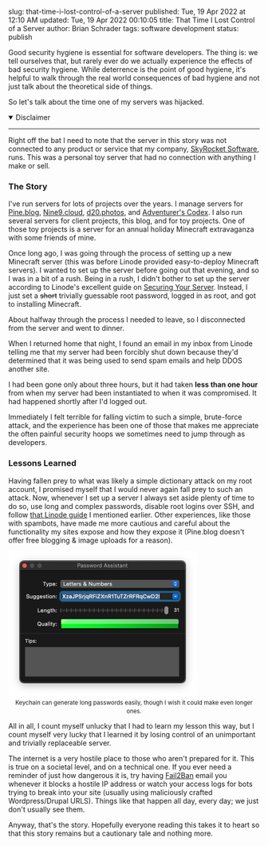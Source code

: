 slug: that-time-i-lost-control-of-a-server
published: Tue, 19 Apr 2022 at 12:10 AM
updated: Tue, 19 Apr 2022 00:10:05 
title: That Time I Lost Control of a Server
author: Brian Schrader
tags: software development
status: publish

Good security hygiene is essential for software developers. The thing is: we tell ourselves that, but rarely ever do we actually experience the effects of bad security hygiene. While deterrence is the point of good hygiene, it's helpful to walk through the real world consequences of bad hygiene and not just talk about the theoretical side of things.

So let's talk about the time one of my servers was hijacked.

<details open><summary>Disclaimer</summary>
<hr />
Right off the bat I need to note that the server in this story was not connected to any product or service that my company, <a href="https://skyrocket.software" title="SkyRocket Software">SkyRocket Software</a>, runs. This was a personal toy server that had no connection with anything I make or sell.
</details>

### The Story

I've run servers for lots of projects over the years. I manage servers for [Pine.blog][3], [Nine9.cloud][2], [d20.photos][4], and [Adventurer's Codex][5]. I also run several servers for client projects, this blog, and for toy projects. One of those toy projects is a server for an annual holiday Minecraft extravaganza with some friends of mine.

Once long ago, I was going through the process of setting up a new Minecraft server (this was before Linode provided easy-to-deploy Minecraft servers). I wanted to set up the server before going out that evening, and so I was in a bit of a rush. Being in a rush, I didn't bother to set up the server according to Linode's excellent guide on [Securing Your Server][6]. Instead, I just set a <del>short</del> trivially guessable root password, logged in as root, and got to installing Minecraft.

About halfway through the process I needed to leave, so I disconnected from the server and went to dinner.

When I returned home that night, I found an email in my inbox from Linode telling me that my server had been forcibly shut down because they'd determined that it was being used to send spam emails and help DDOS another site.

I had been gone only about three hours, but it had taken **less than one hour** from when my server had been instantiated to when it was compromised. It had happened shortly after I'd logged out.

Immediately I felt terrible for falling victim to such a simple, brute-force attack, and the experience has been one of those that makes me appreciate the often painful security hoops we sometimes need to jump through as developers.

### Lessons Learned

Having fallen prey to what was likely a simple dictionary attack on my root account, I promised myself that I would never again fall prey to such an attack. Now, whenever I set up a server I always set aside plenty of time to do so, use long and complex passwords, disable root logins over SSH, and follow [that Linode guide][6] I mentioned earlier. Other experiences, like those with spambots, have made me more cautious and careful about the functionality my sites expose and how they expose it (Pine.blog doesn't offer free blogging & image uploads for a reason).

<img src="/images/blog/keychain-access.png" alt="Keychain can generate long passwords easily" style="padding:0;margin:auto;" />
<caption><center><small>Keychain can generate long passwords easily, though I wish it could make even longer ones.</small></center></caption>

All in all, I count myself unlucky that I had to learn my lesson this way, but I count myself very lucky that I learned it by losing control of an unimportant and trivially replaceable server.

The internet is a very hostile place to those who aren't prepared for it. This is true on a societal level, and on a technical one. If you ever need a reminder of just how dangerous it is, try having [Fail2Ban][7] email you whenever it blocks a hostile IP address or watch your access logs for bots trying to break into your site (usually using maliciously crafted Wordpress/Drupal URLS). Things like that happen all day, every day; we just don't usually see them.

Anyway, that's the story. Hopefully everyone reading this takes it to heart so that this story remains but a cautionary tale and nothing more.

[1]: https://www.linode.com/docs/guides/set-up-and-secure/
[2]: https://nine9s.cloud
[3]: https://pine.blog
[4]: https://d20.photos
[5]: https://adventurerscodex.com
[6]: https://www.linode.com/docs/guides/set-up-and-secure/
[7]: https://www.linode.com/docs/guides/using-fail2ban-to-secure-your-server-a-tutorial/
